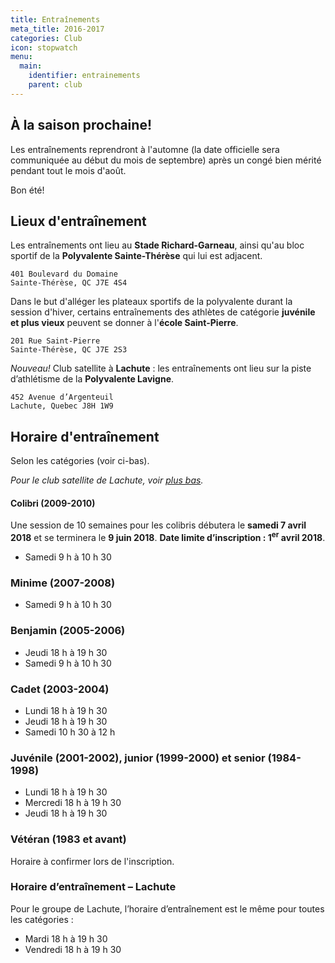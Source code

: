 ```yaml
---
title: Entraînements
meta_title: 2016-2017
categories: Club
icon: stopwatch
menu:
  main:
    identifier: entrainements
    parent: club
---
```


## À la saison prochaine!

Les entraînements reprendront à l'automne (la date officielle sera communiquée au début du mois de septembre) après un congé bien mérité pendant tout le mois d'août.

Bon été!

## <span class="icon icon-map"></span> Lieux d'entraînement

Les entraînements ont lieu au **Stade Richard-Garneau**, ainsi qu'au bloc sportif de la **Polyvalente Sainte-Thérèse** qui lui est adjacent.

```
401 Boulevard du Domaine  
Sainte-Thérèse, QC J7E 4S4
```

Dans le but d'alléger les plateaux sportifs de la polyvalente durant la session d'hiver, certains entraînements des athlètes de catégorie **juvénile et plus vieux** peuvent se donner à l'**école Saint-Pierre**.

```
201 Rue Saint-Pierre  
Sainte-Thérèse, QC J7E 2S3
```

<em class="badge badge-primary">Nouveau!</em> Club satellite à **Lachute** : les entraînements ont lieu sur la piste d’athlétisme de la **Polyvalente Lavigne**.

```
452 Avenue d’Argenteuil  
Lachute, Quebec J8H 1W9
```


## <span class="icon icon-stopwatch"></span> Horaire d'entraînement

Selon les catégories (voir ci-bas).

_Pour le club satellite de Lachute, voir [plus bas](#horaire-d-entra-nement-lachute)._

#### Colibri (2009-2010)

Une session de 10 semaines pour les colibris débutera le **samedi 7 avril 2018** et se terminera le **9 juin 2018**. **Date limite d’inscription : 1<sup>er</sup> avril 2018**.

 - Samedi 9 h à 10 h 30

### Minime (2007-2008)

- Samedi 9 h à 10 h 30

### Benjamin (2005-2006)

- Jeudi 18 h à 19 h 30
- Samedi 9 h à 10 h 30

### Cadet (2003-2004)

- Lundi 18 h à 19 h 30
- Jeudi 18 h à 19 h 30
- Samedi 10 h 30 à 12 h

### Juvénile (2001-2002), junior (1999-2000) et senior (1984-1998)

- Lundi 18 h à 19 h 30
- Mercredi 18 h à 19 h 30
- Jeudi 18 h à 19 h 30

### Vétéran (1983 et avant)

Horaire à confirmer lors de l'inscription.

### Horaire d’entraînement – Lachute

Pour le groupe de Lachute, l’horaire d’entraînement est le même pour toutes les catégories :

- Mardi 18 h à 19 h 30
- Vendredi 18 h à 19 h 30
